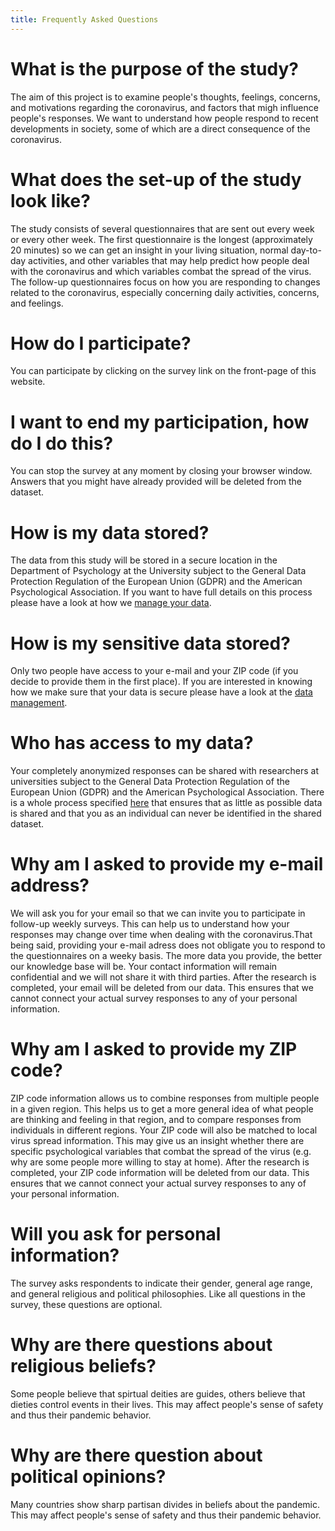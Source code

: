 ```yaml
---
title: Frequently Asked Questions
---
```




# What is the purpose of the study?

The aim of this project is to examine people's thoughts, feelings, concerns, and motivations regarding the coronavirus, and factors that migh influence people's responses. We want to understand how people respond to recent developments in society, some of which are a direct consequence of the coronavirus.

# What does the set-up of the study look like?

The study consists of several questionnaires that are sent out every week or every other week. The first questionnaire is the longest (approximately 20 minutes) so we can get an insight in your living situation, normal day-to-day activities, and other variables that may help predict how people deal with the coronavirus and which variables combat the spread of the virus. The follow-up questionnaires focus on how you are responding to changes related to the coronavirus, especially concerning daily activities, concerns, and feelings. 

# How do I participate?

You can participate by clicking on the survey link on the front-page of this website.

# I want to end my participation, how do I do this?

You can stop the survey at any moment by closing your browser window. Answers that you might have already provided will be deleted from the dataset. 

# How is my data stored?

The data from this study will be stored in a secure location in the Department of Psychology at the University subject to the General Data Protection Regulation of the European Union (GDPR) and the American Psychological Association. If you want to have full details on this process please have a look at how we [manage your data](https://psycorona.org/data/).

# How is my sensitive data stored?

Only two people have access to your e-mail and your ZIP code (if you decide to provide them in the first place). If you are interested in knowing how we make sure that your data is secure please have a look at the [data management](https://psycorona.org/data/). 

# Who has access to my data?

Your completely anonymized responses can be shared with researchers at universities subject to the General Data Protection Regulation of the European Union (GDPR) and the American Psychological Association. There is a whole process specified [here](https://psycorona.org/data/) that ensures that as little as possible data is shared and that you as an individual can never be identified in the shared dataset.

# Why am I asked to provide my e-mail address?

We will ask you for your email so that we can invite you to participate in follow-up weekly surveys. This can help us to understand how your responses may change over time when dealing with the coronavirus.That being said, providing your e-mail adress does not obligate you to respond to the questionnaires on a weeky basis. The more data you provide, the better our knowledge base will be. Your contact information will remain confidential and we will not share it with third parties. After the research is completed, your email will be deleted from our data. This ensures that we cannot connect your actual survey responses to any of your personal information.

# Why am I asked to provide my ZIP code?

ZIP code information allows us to combine responses from multiple people in a given region. This helps us to get a more general idea of what people are thinking and feeling in that region, and to compare responses from individuals in different regions. Your ZIP code will also be matched to local virus spread information. This may give us an insight whether there are specific psychological variables that combat the spread of the virus (e.g. why are some people more willing to stay at home). After the research is completed, your ZIP code information will be deleted from our data. This ensures that we cannot connect your actual survey responses to any of your personal information.

# Will you ask for personal information?

The survey asks respondents to indicate their gender, general age range, and general religious and political philosophies. Like all questions in the survey, these questions are optional.

# Why are there questions about religious beliefs?

Some people believe that spirtual deities are guides, others believe that dieties control events in their lives. This may affect people's sense of safety and thus their pandemic behavior. 

# Why are there question about political opinions?

Many countries show sharp partisan divides in beliefs about the pandemic. This may affect people's sense of safety and thus their pandemic behavior. 



